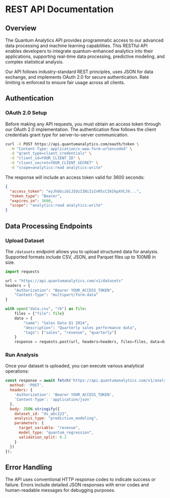 # REST API Documentation

## Overview

The Quantum Analytics API provides programmatic access to our advanced data processing and machine learning capabilities. This RESTful API enables developers to integrate quantum-enhanced analytics into their applications, supporting real-time data processing, predictive modeling, and complex statistical analysis.

Our API follows industry-standard REST principles, uses JSON for data exchange, and implements OAuth 2.0 for secure authentication. Rate limiting is enforced to ensure fair usage across all clients.

## Authentication

### OAuth 2.0 Setup

Before making any API requests, you must obtain an access token through our OAuth 2.0 implementation. The authentication flow follows the client credentials grant type for server-to-server communication.

```bash
curl -X POST https://api.quantumanalytics.com/oauth/token \
  -H "Content-Type: application/x-www-form-urlencoded" \
  -d "grant_type=client_credentials" \
  -d "client_id=YOUR_CLIENT_ID" \
  -d "client_secret=YOUR_CLIENT_SECRET" \
  -d "scope=analytics:read analytics:write"
```

The response will include an access token valid for 3600 seconds:

```json
{
  "access_token": "eyJhbGciOiJIUzI1NiIsInR5cCI6IkpXVCJ9...",
  "token_type": "Bearer",
  "expires_in": 3600,
  "scope": "analytics:read analytics:write"
}
```

## Data Processing Endpoints

### Upload Dataset

The `/datasets` endpoint allows you to upload structured data for analysis. Supported formats include CSV, JSON, and Parquet files up to 100MB in size.

```python
import requests

url = "https://api.quantumanalytics.com/v1/datasets"
headers = {
    "Authorization": "Bearer YOUR_ACCESS_TOKEN",
    "Content-Type": "multipart/form-data"
}

with open("data.csv", "rb") as file:
    files = {"file": file}
    data = {
        "name": "Sales Data Q1 2024",
        "description": "Quarterly sales performance data",
        "tags": ["sales", "revenue", "quarterly"]
    }
    response = requests.post(url, headers=headers, files=files, data=data)
```

### Run Analysis

Once your dataset is uploaded, you can execute various analytical operations:

```javascript
const response = await fetch('https://api.quantumanalytics.com/v1/analysis', {
  method: 'POST',
  headers: {
    'Authorization': 'Bearer YOUR_ACCESS_TOKEN',
    'Content-Type': 'application/json'
  },
  body: JSON.stringify({
    dataset_id: "ds_abc123",
    analysis_type: "predictive_modeling",
    parameters: {
      target_variable: "revenue",
      model_type: "quantum_regression",
      validation_split: 0.2
    }
  })
});
```

## Error Handling

The API uses conventional HTTP response codes to indicate success or failure. Errors include detailed JSON responses with error codes and human-readable messages for debugging purposes.